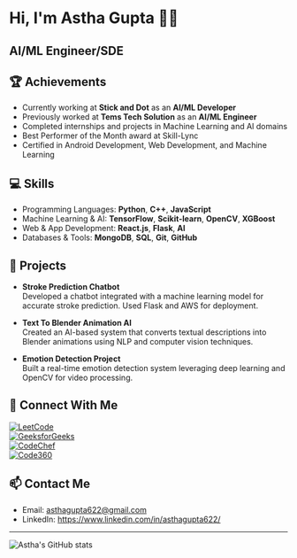 # Hi, I'm Astha Gupta 👋😊
## AI/ML Engineer/SDE 

## 🏆 Achievements
- Currently working at **Stick and Dot** as an **AI/ML Developer**
- Previously worked at **Tems Tech Solution** as an **AI/ML Engineer**
- Completed internships and projects in Machine Learning and AI domains
- Best Performer of the Month award at Skill-Lync
- Certified in Android Development, Web Development, and Machine Learning

## 💻 Skills
- Programming Languages: **Python**, **C++**, **JavaScript**
- Machine Learning & AI: **TensorFlow**, **Scikit-learn**, **OpenCV**, **XGBoost**
- Web & App Development: **React.js**, **Flask**, **AI**
- Databases & Tools: **MongoDB**, **SQL**, **Git**, **GitHub**

## 🚀 Projects
- **Stroke Prediction Chatbot**  
  Developed a chatbot integrated with a machine learning model for accurate stroke prediction. Used Flask and AWS for deployment.
  
- **Text To Blender Animation AI**  
  Created an AI-based system that converts textual descriptions into Blender animations using NLP and computer vision techniques.
  
- **Emotion Detection Project**  
  Built a real-time emotion detection system leveraging deep learning and OpenCV for video processing.

## 🤝 Connect With Me  

[![LeetCode](https://img.shields.io/badge/LeetCode-AsthaGupta622-orange?style=for-the-badge&logo=leetcode&logoColor=white)](https://leetcode.com/asthagupta622/)  
[![GeeksforGeeks](https://img.shields.io/badge/GeeksforGeeks-AsthaGupta622-darkgreen?style=for-the-badge&logo=geeksforgeeks&logoColor=white)](https://auth.geeksforgeeks.org/user/asthagupta622/practice/)  
[![CodeChef](https://img.shields.io/badge/CodeChef-AsthaGupta622-brown?style=for-the-badge&logo=codechef&logoColor=white)](https://www.codechef.com/users/asthagupta622)  
[![Code360](https://img.shields.io/badge/Coding%20Ninjas-Code360-blueviolet?style=for-the-badge&logo=codingninjas&logoColor=white)](https://www.codingninjas.com/studio/profile/asthagupta622)


## 📫 Contact Me
- Email: asthagupta622@gmail.com 
- LinkedIn: https://www.linkedin.com/in/asthagupta622/ 


---

![Astha's GitHub stats](https://github-readme-stats.vercel.app/api?username=AsthaGupta&show_icons=true&theme=radical)



<!--
**Asthagupta622/Asthagupta622** is a ✨ _special_ ✨ repository because its `README.md` (this file) appears on your GitHub profile.

Here are some ideas to get you started:

- 🔭 I’m currently working on ...
- 🌱 I’m currently learning ...
- 👯 I’m looking to collaborate on ...
- 🤔 I’m looking for help with ...
- 💬 Ask me about ...
- 📫 How to reach me: ...
- 😄 Pronouns: ...
- ⚡ Fun fact: ...
-->
